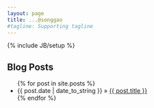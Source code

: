 ```yaml
---
layout: page
title: ...@songgao
#tagline: Supporting tagline
---
```

{% include JB/setup %}
   
## Blog Posts
<ul class="posts">
  {% for post in site.posts %}
    <li><span>{{ post.date | date_to_string }}</span> &raquo; <a href="{{ BASE_PATH }}{{ post.url }}">{{ post.title }}</a></li>
  {% endfor %}
</ul>
